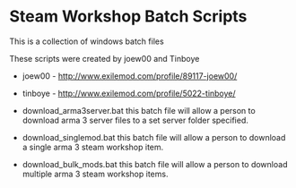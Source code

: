 # Steam Workshop Batch Scripts

This is a collection of windows batch files

These scripts were created by joew00 and Tinboye
- joew00 - http://www.exilemod.com/profile/89117-joew00/
- tinboye - http://www.exilemod.com/profile/5022-tinboye/

- download_arma3server.bat
  this batch file will allow a person to download arma 3 server files to a set server folder specified.

- download_singlemod.bat
  this batch file will allow a person to download a single arma 3 steam workshop item.

- download_bulk_mods.bat
  this batch file will allow a person to download multiple arma 3 steam workshop items.
  
  
